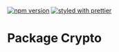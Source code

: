 [![npm version](https://badge.fury.io/js/%40gameastic%2Fpkg-crypto.svg)](https://badge.fury.io/js/%40gameastic%2Fpkg-crypto)
[![styled with prettier](https://img.shields.io/badge/styled_with-prettier-ff69b4.svg)](https://github.com/prettier/prettier)

# Package Crypto

